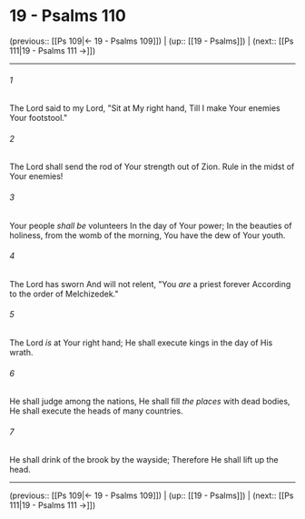 # 19 - Psalms 110

(previous:: [[Ps 109|← 19 - Psalms 109]]) | (up:: [[19 - Psalms]]) | (next:: [[Ps 111|19 - Psalms 111 →]])

***


###### 1 
The Lord said to my Lord, "Sit at My right hand, Till I make Your enemies Your footstool." 

###### 2 
The Lord shall send the rod of Your strength out of Zion. Rule in the midst of Your enemies! 

###### 3 
Your people _shall be_ volunteers In the day of Your power; In the beauties of holiness, from the womb of the morning, You have the dew of Your youth. 

###### 4 
The Lord has sworn And will not relent, "You _are_ a priest forever According to the order of Melchizedek." 

###### 5 
The Lord _is_ at Your right hand; He shall execute kings in the day of His wrath. 

###### 6 
He shall judge among the nations, He shall fill _the places_ with dead bodies, He shall execute the heads of many countries. 

###### 7 
He shall drink of the brook by the wayside; Therefore He shall lift up the head.

***

(previous:: [[Ps 109|← 19 - Psalms 109]]) | (up:: [[19 - Psalms]]) | (next:: [[Ps 111|19 - Psalms 111 →]])
